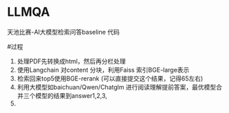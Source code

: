 # LLMQA
天池比赛-AI大模型检索问答baseline 代码

#过程
1. 处理PDF先转换成html，然后再分栏处理
2. 使用Langchain 对content 分块，利用Faiss 索引BGE-large表示
3. 检索回来top5使用BGE-rerank (可以直接提交这个结果，记得65左右)
4. 利用大模型如baichuan/Qwen/Chatglm 进行阅读理解提前答案，最优模型合并三个模型的结果到answer1,2,3,
5. 
